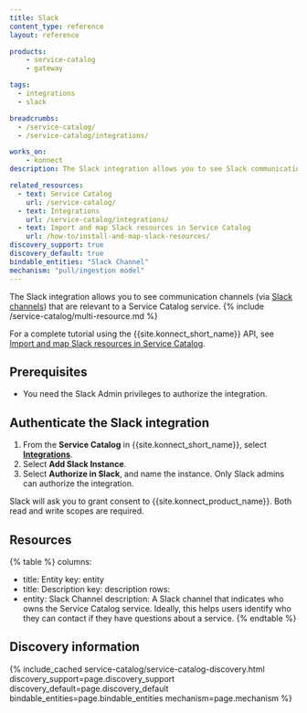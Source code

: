 ```yaml
---
title: Slack
content_type: reference
layout: reference

products:
    - service-catalog
    - gateway

tags:
  - integrations
  - slack

breadcrumbs:
  - /service-catalog/
  - /service-catalog/integrations/

works_on:
    - konnect
description: The Slack integration allows you to see Slack communication channels that are relevant to a Service Catalog service.

related_resources:
  - text: Service Catalog
    url: /service-catalog/
  - text: Integrations
    url: /service-catalog/integrations/
  - text: Import and map Slack resources in Service Catalog
    url: /how-to/install-and-map-slack-resources/
discovery_support: true
discovery_default: true
bindable_entities: "Slack Channel"
mechanism: "pull/ingestion model"
---
```



The Slack integration allows you to see communication channels (via [Slack channels](https://slack.com/help/articles/360017938993-What-is-a-channel)) that are relevant to a Service Catalog service.
{% include /service-catalog/multi-resource.md %}

For a complete tutorial using the {{site.konnect_short_name}} API, see [Import and map Slack resources in Service Catalog](/how-to/install-and-map-slack-resources/).

## Prerequisites

* You need the Slack Admin privileges to authorize the integration.

## Authenticate the Slack integration

1. From the **Service Catalog** in {{site.konnect_short_name}}, select **[Integrations](https://cloud.konghq.com/us/service-catalog/integrations)**.
2. Select **Add Slack Instance**.
3. Select **Authorize in Slack**, and name the instance.
   Only Slack admins can authorize the integration.

Slack will ask you to grant consent to {{site.konnect_product_name}}. Both read and write scopes are required.

## Resources

<!--vale off-->
{% table %}
columns:
  - title: Entity
    key: entity
  - title: Description
    key: description
rows:
  - entity: Slack Channel 
    description: 
       A Slack channel that indicates who owns the Service Catalog service. Ideally, this helps users identify who they can contact if they have questions about a service.
{% endtable %}
<!--vale on-->

## Discovery information

<!-- vale off-->

{% include_cached service-catalog/service-catalog-discovery.html 
   discovery_support=page.discovery_support
   discovery_default=page.discovery_default
   bindable_entities=page.bindable_entities
   mechanism=page.mechanism %}

<!-- vale on-->
